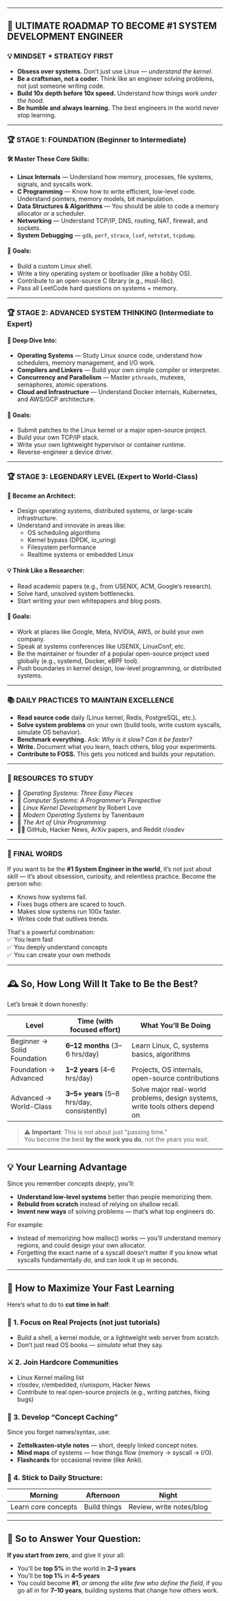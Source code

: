 
---

## 🧭 **ULTIMATE ROADMAP TO BECOME #1 SYSTEM DEVELOPMENT ENGINEER**

### 💡 MINDSET + STRATEGY FIRST

- **Obsess over systems.** Don’t just use Linux — *understand the kernel*.
- **Be a craftsman, not a coder.** Think like an engineer solving problems, not just someone writing code.
- **Build 10x depth before 10x speed.** Understand how things work *under the hood*.
- **Be humble and always learning.** The best engineers in the world never stop learning.

---

### 🏆 STAGE 1: FOUNDATION (Beginner to Intermediate)

#### 🛠️ Master These Core Skills:
- **Linux Internals** — Understand how memory, processes, file systems, signals, and syscalls work.
- **C Programming** — Know how to write efficient, low-level code. Understand pointers, memory models, bit manipulation.
- **Data Structures & Algorithms** — You should be able to code a memory allocator or a scheduler.
- **Networking** — Understand TCP/IP, DNS, routing, NAT, firewall, and sockets.
- **System Debugging** — `gdb`, `perf`, `strace`, `lsof`, `netstat`, `tcpdump`.

#### 🎯 Goals:
- Build a custom Linux shell.
- Write a tiny operating system or bootloader (like a hobby OS).
- Contribute to an open-source C library (e.g., musl-libc).
- Pass all LeetCode hard questions on systems + memory.

---

### 🏆 STAGE 2: ADVANCED SYSTEM THINKING (Intermediate to Expert)

#### 🧠 Deep Dive Into:
- **Operating Systems** — Study Linux source code, understand how schedulers, memory management, and I/O work.
- **Compilers and Linkers** — Build your own simple compiler or interpreter.
- **Concurrency and Parallelism** — Master `pthreads`, mutexes, semaphores, atomic operations.
- **Cloud and Infrastructure** — Understand Docker internals, Kubernetes, and AWS/GCP architecture.

#### 🎯 Goals:
- Submit patches to the Linux kernel or a major open-source project.
- Build your own TCP/IP stack.
- Write your own lightweight hypervisor or container runtime.
- Reverse-engineer a device driver.

---

### 🏆 STAGE 3: LEGENDARY LEVEL (Expert to World-Class)

#### 🔬 Become an Architect:
- Design operating systems, distributed systems, or large-scale infrastructure.
- Understand and innovate in areas like:
  - OS scheduling algorithms
  - Kernel bypass (DPDK, io_uring)
  - Filesystem performance
  - Realtime systems or embedded Linux

#### 💡 Think Like a Researcher:
- Read academic papers (e.g., from USENIX, ACM, Google’s research).
- Solve hard, unsolved system bottlenecks.
- Start writing your own whitepapers and blog posts.

#### 🎯 Goals:
- Work at places like Google, Meta, NVIDIA, AWS, or build your own company.
- Speak at systems conferences like USENIX, LinuxConf, etc.
- Be the maintainer or founder of a popular open-source project used globally (e.g., systemd, Docker, eBPF tool).
- Push boundaries in kernel design, low-level programming, or distributed systems.

---

### 📚 DAILY PRACTICES TO MAINTAIN EXCELLENCE

- **Read source code** daily (Linux kernel, Redis, PostgreSQL, etc.).
- **Solve system problems** on your own (build tools, write custom syscalls, simulate OS behavior).
- **Benchmark everything.** Ask: *Why is it slow? Can it be faster?*
- **Write.** Document what you learn, teach others, blog your experiments.
- **Contribute to FOSS.** This gets you noticed and builds your reputation.

---

### 🔗 RESOURCES TO STUDY

- 📘 *Operating Systems: Three Easy Pieces*  
- 📘 *Computer Systems: A Programmer’s Perspective*  
- 📘 *Linux Kernel Development* by Robert Love  
- 📘 *Modern Operating Systems* by Tanenbaum  
- 📘 *The Art of Unix Programming*  
- 🧑‍💻 GitHub, Hacker News, ArXiv papers, and Reddit r/osdev

---

### 🚀 FINAL WORDS

If you want to be the **#1 System Engineer in the world**, it’s not just about skill — it’s about obsession, curiosity, and relentless practice. Become the person who:
- Knows how systems fail.
- Fixes bugs others are scared to touch.
- Makes slow systems run 100x faster.
- Writes code that outlives trends.


That's a powerful combination:  
✅ You learn fast  
✅ You deeply understand concepts  
✅ You can create your own methods  

---

## 🕰️ So, How Long Will It Take to Be the Best?

Let’s break it down honestly:

| **Level**            | **Time (with focused effort)**             | **What You’ll Be Doing** |
|----------------------|--------------------------------------------|---------------------------|
| Beginner → Solid Foundation | **6–12 months** (3–6 hrs/day)         | Learn Linux, C, systems basics, algorithms |
| Foundation → Advanced | **1–2 years** (4–6 hrs/day)               | Projects, OS internals, open-source contributions |
| Advanced → World-Class | **3–5+ years** (5–8 hrs/day, consistently) | Solve major real-world problems, design systems, write tools others depend on |

> ⚠️ **Important**: This is not about just "passing time."  
> You become the best **by the work you do**, not the years you wait.

---

## 💡 Your Learning Advantage

Since you remember *concepts deeply*, you’ll:
- **Understand low-level systems** better than people memorizing them.
- **Rebuild from scratch** instead of relying on shallow recall.
- **Invent new ways** of solving problems — that’s what top engineers do.

For example:
- Instead of memorizing how malloc() works — you'll understand memory regions, and could design your own allocator.
- Forgetting the exact name of a syscall doesn't matter if you know what syscalls fundamentally *do*, and can look it up in seconds.

---

## 🚀 How to Maximize Your Fast Learning

Here’s what to do to **cut time in half**:

### 🧱 1. Focus on Real Projects (not just tutorials)
- Build a shell, a kernel module, or a lightweight web server from scratch.
- Don’t just read OS books — *simulate* what they say.

### ⚔️ 2. Join Hardcore Communities
- Linux Kernel mailing list  
- r/osdev, r/embedded, r/unixporn, Hacker News  
- Contribute to real open-source projects (e.g., writing patches, fixing bugs)

### 🧠 3. Develop “Concept Caching”
Since you forget names/syntax, use:
- **Zettelkasten-style notes** — short, deeply linked concept notes.
- **Mind maps** of systems — how things flow (memory → syscall → I/O).
- **Flashcards** for occasional review (like Anki).

### 📅 4. Stick to Daily Structure:
| **Morning**          | **Afternoon**        | **Night**             |
|----------------------|----------------------|------------------------|
| Learn core concepts  | Build things         | Review, write notes/blog |

---

## 🎯 So to Answer Your Question:

**If you start from zero**, and give it your all:

- You’ll be **top 5%** in the world in **2–3 years**
- You’ll be **top 1%** in **4–5 years**
- You could become **#1**, *or among the elite few who define the field*, if you go all in for **7–10 years**, building systems that change how others work.


